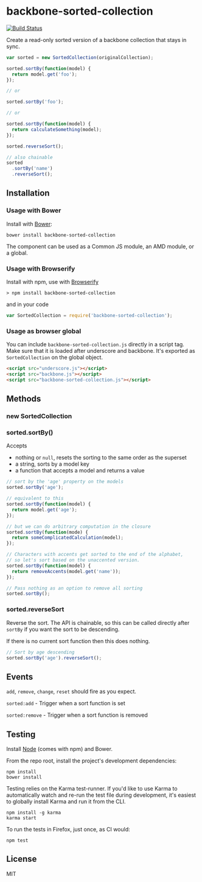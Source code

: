 # backbone-sorted-collection

[![Build Status](https://secure.travis-ci.org/user/backbone-sorted-collection.png?branch=master)](http://travis-ci.org/user/backbone-sorted-collection)

Create a read-only sorted version of a backbone collection that stays in sync.

```javascript
var sorted = new SortedCollection(originalCollection);

sorted.sortBy(function(model) {
  return model.get('foo');
});

// or

sorted.sortBy('foo');

// or

sorted.sortBy(function(model) {
  return calculateSomething(model);
});

sorted.reverseSort();

// also chainable
sorted
  .sortBy('name')
  .reverseSort();
```

## Installation

### Usage with Bower

Install with [Bower](http://bower.io):

```
bower install backbone-sorted-collection
```

The component can be used as a Common JS module, an AMD module, or a global.

### Usage with Browserify

Install with npm, use with [Browserify](http://browserify.org/)

```
> npm install backbone-sorted-collection
```

and in your code

```javascript
var SortedCollection = require('backbone-sorted-collection');
```

### Usage as browser global

You can include `backbone-sorted-collection.js` directly in a script tag. Make 
sure that it is loaded after underscore and backbone. It's exported as `SortedCollection`
on the global object.

```HTML
<script src="underscore.js"></script>
<script src="backbone.js"></script>
<script src="backbone-sorted-collection.js"></script>
```

## Methods

### new SortedCollection

### sorted.sortBy()

Accepts
- nothing or `null`, resets the sorting to the same order as the superset
- a string, sorts by a model key
- a function that accepts a model and returns a value

```javascript
// sort by the 'age' property on the models
sorted.sortBy('age');

// equivalent to this
sorted.sortBy(function(model) {
  return model.get('age');
});

// but we can do arbitrary computation in the closure
sorted.sortBy(function(mode) {
  return someComplicatedCalculation(model);
});

// Characters with accents get sorted to the end of the alphabet, 
// so let's sort based on the unaccented version.
sorted.sortBy(function(model) {
  return removeAccents(model.get('name'));
});

// Pass nothing as an option to remove all sorting
sorted.sortBy();
```

### sorted.reverseSort

Reverse the sort. The API is chainable, so this can be called directly
after `sortBy` if you want the sort to be descending.

If there is no current sort function then this does nothing.

```javascript
// Sort by age descending
sorted.sortBy('age').reverseSort();
```

## Events

`add`, `remove`, `change`, `reset` should fire as you expect.

`sorted:add` - Trigger when a sort function is set

`sorted:remove` - Trigger when a sort function is removed

## Testing

Install [Node](http://nodejs.org) (comes with npm) and Bower.

From the repo root, install the project's development dependencies:

```
npm install
bower install
```

Testing relies on the Karma test-runner. If you'd like to use Karma to
automatically watch and re-run the test file during development, it's easiest
to globally install Karma and run it from the CLI.

```
npm install -g karma
karma start
```

To run the tests in Firefox, just once, as CI would:

```
npm test
```

## License

MIT

